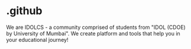 # .github


We are IDOLCS - a community comprised of students from "IDOL (CDOE) by University of Mumbai". We create platform and tools that help you in your educational journey!
